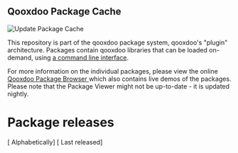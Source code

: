 ## Qooxdoo Package Cache

![Update Package Cache](https://github.com/qooxdoo/package-cache/workflows/Update%20Package%20Cache/badge.svg)

This repository is part of the qooxdoo package system,
qooxdoo's "plugin" architecture. Packages contain qooxdoo
libraries that can be loaded on-demand, using [a command line
interface](https://qooxdoo.org/documentation/#/development/cli/packages).

For more information on the individual packages, please view the online 
[Qooxdoo Package Browser ](https://qooxdoo.org/qxl.packagebrowser/) which also
contains live demos of the packages. Please note that the Package Viewer might not
be up-to-date - it is updated nightly. 

# Package releases

<div id="releases"></div>
<div>[ <a onclick="create_table();">Alphabetically</a>] [ <a onclick="create_table(1);">Last released</a>]</div>

<script defer="defer" type="application/javascript">
async function create_table(by_date=false) {
    let cache = await (await fetch("https://raw.githubusercontent.com/qooxdoo/package-cache/master/cache.json")).json();
    let html = [];
    html.push(`<div>Number of releases: ${cache.num_libraries}</div>`);
    html.push(`<table>`);
    html.push(`<thead><tr><td>Repository Name</td><td>Latest Version</td><td>Description</td></tr></thead>`);
    html.push(`<tbody>`);
    let releases_by_date = {};
    let releases_table = [];
    for (let repo of cache.repos.list) {
        let data = cache.repos.data[repo];
        let releases_list = data.releases.list;
        let latest_release = releases_list[releases_list.length-1] || "";
        if (latest_release && by_date) {
            let published_at = data.releases.data[latest_release].published_at;
            releases_by_date[published_at] = releases_table.length;
            releases_table.push(`<tr><td>${repo}</td><td>${latest_release} (${published_at})</td><td>${data.description}</td></tr>`);
        } else {
            releases_table.push(`<tr><td>${repo}</td><td>${latest_release}</td><td>${data.description}</td></tr>`);
        }
    }
    html.push( by_date 
        ? Object.keys(releases_by_date).sort().reverse().map(date => releases_table[releases_by_date[date]]).join("\n")
        : releases_table.join("\n")
    );
    html.push(`</tbody></table>`);
    document.getElementById("releases").innerHTML = html.join("\n");
}
create_table();
</script>
